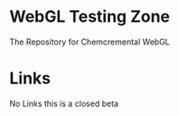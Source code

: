 # WebGL Testing Zone
The Repository for Chemcremental WebGL</br>
# Links
No Links this is a closed beta
